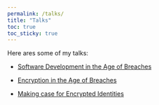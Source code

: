 ```yaml
---
permalink: /talks/
title: "Talks"
toc: true
toc_sticky: true
---
```


Here ares some of my talks: 

* [Software Development in the Age of Breaches](https://www.slideshare.net/KarthikBhat17/software-development-in-the-age-of-breaches)

* [Encryption in the Age of Breaches](https://www.slideshare.net/KarthikBhat17/encryption-in-the-age-of-breaches)

* [Making case for Encrypted Identities](https://www.slideshare.net/KarthikBhat17/making-case-for-encrypted-identities)
